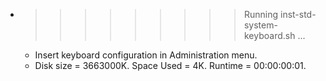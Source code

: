 * >>>>>>>>> Running inst-std-system-keyboard.sh ...
  * Insert keyboard configuration in Administration menu.
  * Disk size = 3663000K. Space Used = 4K. Runtime = 00:00:00:01.
